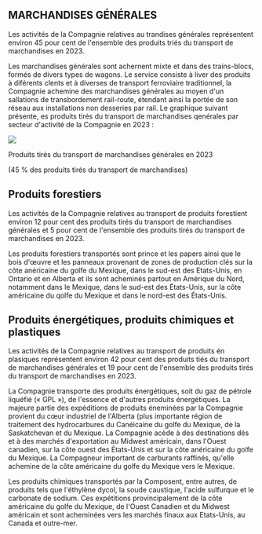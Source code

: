 ## MARCHANDISES GÉNÉRALES

Les activités de la Compagnie relatives au trandises générales représentent environ 45 pour cent de l'ensemble des produits triés du transport de marchandises en 2023.

Les marchandises générales sont achernent mixte et dans des trains-blocs, formés de divers types de wagons. Le service consiste à liver des produits à diférents clents et à diverses de transport ferroviaire traditionnel, la Compagnie achemine des marchandises générales au moyen d'un sallations de transbordement rail-route, étendant ainsi la portée de son réseau aux installations non desseries par rail. Le graphique suivant présente, es produits tirés du transport de marchandises qenérales par secteur d'activité de la Compagnie en 2023 :

![](_page_0_Figure_4.jpeg)

Produits tirés du transport de marchandises générales en 2023

(45 % des produits tirés du transport de marchandises)

## Produits forestiers

Les activités de la Compagnie relatives au transport de produits forestient environ 12 pour cent des produits tirés du transport de marchandises générales et 5 pour cent de l'ensemble des produits tirés du transport de marchandises en 2023.

Les produits forestiers transportés sont prince et les papers ainsi que le bois d'œuvre et les panneaux provenant de zones de production clés sur la côte anéricaine du golfe du Mexique, dans le sud-est des Etats-Unis, en Ontario et en Alberta et ils sont acheminés partout en Amérique du Nord, notamment dans le Mexique, dans le sud-est des États-Unis, sur la côte américaine du qolfe du Mexique et dans le nord-est des États-Unis.

## Produits énergétiques, produits chimiques et plastiques

Les activités de la Compagnie relatives au transport de produits én plasiques représentent environ 42 pour cent des produits tiés du transport de marchandises générales et 19 pour cent de l'ensemble des produits tirés du transport de marchandises en 2023.

La Compagnie transporte des produits énergétiques, soit du gaz de pétrole liquéfié (« GPL »), de l'essence et d'autres produits énergétiques. La majeure partie des expéditions de produits éneminées par la Compagnie provient du cœur industriel de l'Alberta (plus importante région de traitement des hydrocarbures du Canéicaine du golfe du Mexique, de la Saskatchevan et du Mexique. La Compagnie acède à des destinations dés et à des marchés d'exportation au Midwest américain, dans l'Ouest canadien, sur la côte ouest des États-Unis et sur la côte anéricaine du golfe du Mexique. La Compagneur important de carburants raffinés, qu'elle achemine de la côte américaine du golfe du Mexique vers le Mexique.

Les produits chimiques transportés par la Composent, entre autres, de produits tels que l'éthylène dycol, la soude caustique, l'acide sulfurque et le carbonate de sodium. Ces expétitions provincipalement de la côte américaine du golfe du Mexique, de l'Ouest Canadien et du Midwest américain et sont acheminées vers les marchés finaux aux Etats-Unis, au Canada et outre-mer.